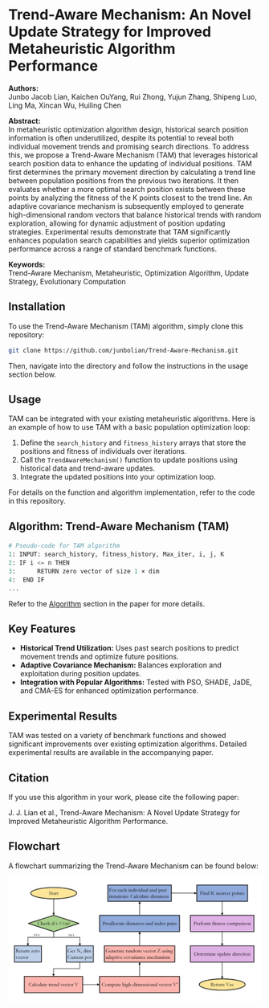 # Trend-Aware Mechanism: An Novel Update Strategy for Improved Metaheuristic Algorithm Performance

**Authors:**  
Junbo Jacob Lian, Kaichen OuYang, Rui Zhong, Yujun Zhang, Shipeng Luo, Ling Ma, Xincan Wu, Huiling Chen  

**Abstract:**  
In metaheuristic optimization algorithm design, historical search position information is often underutilized, despite its potential to reveal both individual movement trends and promising search directions. To address this, we propose a Trend-Aware Mechanism (TAM) that leverages historical search position data to enhance the updating of individual positions. TAM first determines the primary movement direction by calculating a trend line between population positions from the previous two iterations. It then evaluates whether a more optimal search position exists between these points by analyzing the fitness of the K points closest to the trend line. An adaptive covariance mechanism is subsequently employed to generate high-dimensional random vectors that balance historical trends with random exploration, allowing for dynamic adjustment of position updating strategies. Experimental results demonstrate that TAM significantly enhances population search capabilities and yields superior optimization performance across a range of standard benchmark functions.

**Keywords:**  
Trend-Aware Mechanism, Metaheuristic, Optimization Algorithm, Update Strategy, Evolutionary Computation

## Installation

To use the Trend-Aware Mechanism (TAM) algorithm, simply clone this repository:

```bash
git clone https://github.com/junbolian/Trend-Aware-Mechanism.git
```

Then, navigate into the directory and follow the instructions in the usage section below.

## Usage

TAM can be integrated with your existing metaheuristic algorithms. Here is an example of how to use TAM with a basic population optimization loop:

1. Define the `search_history` and `fitness_history` arrays that store the positions and fitness of individuals over iterations.
2. Call the `TrendAwareMechanism()` function to update positions using historical data and trend-aware updates.
3. Integrate the updated positions into your optimization loop.

For details on the function and algorithm implementation, refer to the code in this repository.

## Algorithm: Trend-Aware Mechanism (TAM)

```python
# Pseudo-code for TAM algorithm
1: INPUT: search_history, fitness_history, Max_iter, i, j, K
2: IF i <= n THEN
3:      RETURN zero vector of size 1 × dim
4:  END IF
...
```

Refer to the [Algorithm](#) section in the paper for more details.

## Key Features
- **Historical Trend Utilization:** Uses past search positions to predict movement trends and optimize future positions.
- **Adaptive Covariance Mechanism:** Balances exploration and exploitation during position updates.
- **Integration with Popular Algorithms:** Tested with PSO, SHADE, JaDE, and CMA-ES for enhanced optimization performance.

## Experimental Results

TAM was tested on a variety of benchmark functions and showed significant improvements over existing optimization algorithms. Detailed experimental results are available in the accompanying paper.

## Citation

If you use this algorithm in your work, please cite the following paper:

J. J. Lian et al., Trend-Aware Mechanism: A Novel Update Strategy for Improved Metaheuristic Algorithm Performance.


## Flowchart

A flowchart summarizing the Trend-Aware Mechanism can be found below:

![Chart](Chart.png)


